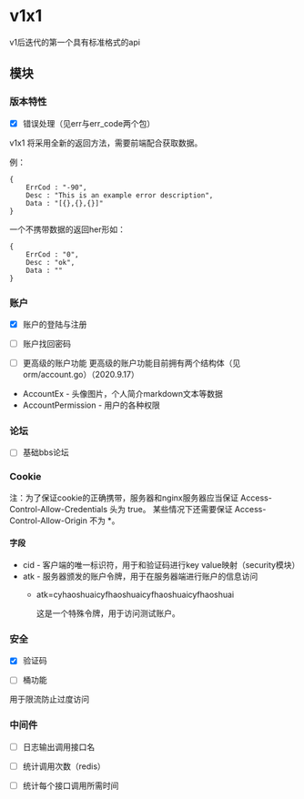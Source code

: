 # v1x1
v1后迭代的第一个具有标准格式的api

## 模块

### 版本特性
- [x] 错误处理（见err与err_code两个包）

v1x1 将采用全新的返回方法，需要前端配合获取数据。

例：
```
{
    ErrCod : "-90",
    Desc : "This is an example error description",
    Data : "[{},{},{}]"
}
```
一个不携带数据的返回her形如：
```
{
    ErrCod : "0",
    Desc : "ok",
    Data : ""
}
```

### 账户
- [x] 账户的登陆与注册
- [ ] 账户找回密码

- [ ] 更高级的账户功能
更高级的账户功能目前拥有两个结构体（见 orm/account.go）（2020.9.17）
* AccountEx - 头像图片，个人简介markdown文本等数据
* AccountPermission - 用户的各种权限

### 论坛
- [ ] 基础bbs论坛

### Cookie
注：为了保证cookie的正确携带，服务器和nginx服务器应当保证 Access-Control-Allow-Credentials 头为 true。
某些情况下还需要保证 Access-Control-Allow-Origin 不为 *。
#### 字段
* cid - 客户端的唯一标识符，用于和验证码进行key value映射（security模块）
* atk - 服务器颁发的账户令牌，用于在服务器端进行账户的信息访问
    * atk=cyhaoshuaicyfhaoshuaicyfhaoshuaicyfhaoshuai
   
        这是一个特殊令牌，用于访问测试账户。

### 安全
- [x] 验证码

- [ ] 桶功能

用于限流防止过度访问

### 中间件
- [ ] 日志输出调用接口名

- [ ] 统计调用次数（redis）

- [ ] 统计每个接口调用所需时间


